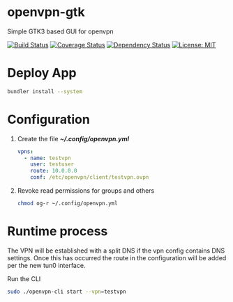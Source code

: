 # openvpn-gtk
Simple GTK3 based GUI for openvpn

[![Build Status](https://travis-ci.org/phR0ze/openvpn-gtk.svg)](https://travis-ci.org/phR0ze/openvpn-gtk)
[![Coverage Status](https://coveralls.io/repos/github/phR0ze/openvpn-gtk/badge.svg?branch=master)](https://coveralls.io/github/phR0ze/openvpn-gtk?branch=master)
[![Dependency Status](https://beta.gemnasium.com/badges/github.com/phR0ze/openvpn-gtk.svg)](https://beta.gemnasium.com/projects/github.com/phR0ze/openvpn-gtk)
[![License: MIT](https://img.shields.io/badge/License-MIT-blue.svg)](https://opensource.org/licenses/MIT)

# Deploy App
```bash
bundler install --system
```

# Configuration
1. Create the file ***~/.config/openvpn.yml***
    ```yml
    vpns:
      - name: testvpn
        user: testuser
        route: 10.0.0.0
        conf: /etc/openvpn/client/testvpn.ovpn
    ```
2. Revoke read permissions for groups and others
    ```bash
    chmod og-r ~/.config/openvpn.yml
    ```

# Runtime process
The VPN will be established with a split DNS if the vpn config contains DNS settings. Once this has
occurred the route in the configuration will be added per the new tun0 interface.

Run the CLI

```bash
sudo ./openvpn-cli start --vpn=testvpn
```
